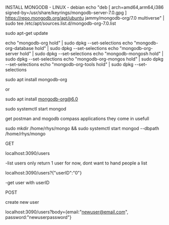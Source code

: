 INSTALL MONGODB - LINUX - debian
echo "deb [ arch=amd64,arm64,i386 signed-by=/usr/share/keyrings/mongodb-server-7.0.gpg ] https://repo.mongodb.org/apt/ubuntu jammy/mongodb-org/7.0 multiverse" | sudo tee /etc/apt/sources.list.d/mongodb-org-7.0.list

sudo apt-get update

echo "mongodb-org hold" | sudo dpkg --set-selections
echo "mongodb-org-database hold" | sudo dpkg --set-selections
echo "mongodb-org-server hold" | sudo dpkg --set-selections
echo "mongodb-mongosh hold" | sudo dpkg --set-selections
echo "mongodb-org-mongos hold" | sudo dpkg --set-selections
echo "mongodb-org-tools hold" | sudo dpkg --set-selections
 
sudo apt install mongodb-org

or

sudo apt install mongodb-org@6.0

sudo systemctl start mongod

get postman and mogodb compass applications they come in usefull

sudo mkdir /home/rhys/mongo && sudo systemctl start mongod --dbpath /home/rhys/mongo





GET

localhost:3090/users 

-list users only return 1 user for now, dont want to hand people a list

localhost:3090/users?{"userID":"0"}

-get user with userID

POST

create new user

localhost:3090/users?body={email:"newuser@email.com", password:"newuserpassword"}
    
